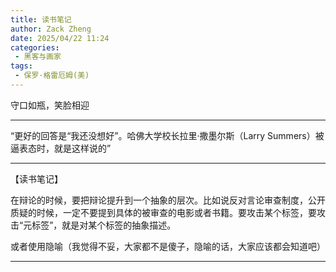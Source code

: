 ```yaml
---
title: 读书笔记
author: Zack Zheng
date: 2025/04/22 11:24
categories:
 - 黑客与画家
tags:
 - 保罗·格雷厄姆(美)
---
```


守口如瓶，笑脸相迎

--------------------------

“更好的回答是“我还没想好”。哈佛大学校长拉里·撒墨尔斯（Larry Summers）被逼表态时，就是这样说的”

--------------------------

【读书笔记】

在辩论的时候，要把辩论提升到一个抽象的层次。比如说反对言论审查制度，公开质疑的时候，一定不要提到具体的被审查的电影或者书籍。要攻击某个标签，要攻击“元标签”，就是对某个标签的抽象描述。

或者使用隐喻（我觉得不妥，大家都不是傻子，隐喻的话，大家应该都会知道吧）

--------------------------

